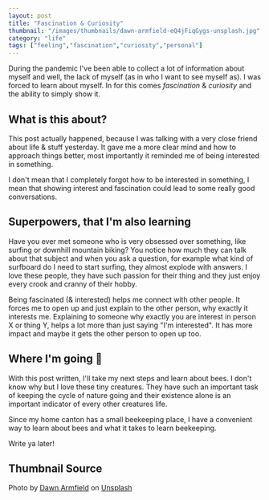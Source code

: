 ```yaml
---
layout: post
title: "Fascination & Curiosity"
thumbnail: "/images/thumbnails/dawn-armfield-eQ4jFiqGygs-unsplash.jpg"
category: "life"
tags: ["feeling","fascination","curiosity","personal"]
---
```


During the pandemic I've been able to collect a lot of information about myself and well, the lack of myself (as in who I want to see myself as). I was forced to learn about myself. In for this comes *fascination* & *curiosity* and the ability to simply show it.

<!--more-->

## What is this about?

This post actually happened, because I was talking with a very close friend about life & stuff yesterday. It gave me a more clear mind and how to approach things better, most importantly it reminded me of being interested in something. 

I don't mean that I completely forgot how to be interested in something, I mean that showing interest and fascination could lead to some really good conversations.

## Superpowers, that I'm also learning

Have you ever met someone who is very obsessed over something, like surfing or downhill mountain biking? You notice how much they can talk about that subject and when you ask a question, for example what kind of surfboard do I need to start surfing, they almost explode with answers. I love these people, they have such passion for their thing and they just enjoy every crook and cranny of their hobby.

Being fascinated (& interested) helps me connect with other people. It forces me to open up and just explain to the other person, why exactly it interests me. Explaining to someone why exactly you are interest in person X or thing Y, helps a lot more than just saying "I'm interested". It has more impact and maybe it gets the other person to open up too.

## Where I'm going 🐝

With this post written, I'll take my next steps and learn about bees. I don't know why but I love these tiny creatures. They have such an important task of keeping the cycle of nature going and their existence alone is an important indicator of every other creatures life.

Since my home canton has a small beekeeping place, I have a convenient way to learn about bees and what it takes to learn beekeeping.

Write ya later!

## Thumbnail Source

Photo by <a href="https://unsplash.com/@darmfield?utm_source=unsplash&utm_medium=referral&utm_content=creditCopyText">Dawn Armfield</a> on <a href="/s/photos/curious?utm_source=unsplash&utm_medium=referral&utm_content=creditCopyText">Unsplash</a>